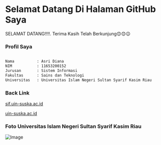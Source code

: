 # Selamat Datang Di Halaman GitHub Saya

SELAMAT DATANG!!!!. Terima Kasih Telah Berkunjung😊😊😉

### Profil Saya

```markdown

Nama          : Asri Diana
NIM           : 11653200152
Jurusan       : Sistem Informasi
Fakultas      : Sains dan Teknologi
Universitas   : Universitas Islam Negeri Sultan Syarif Kasim Riau
```

### Back Link
[sif.uin-suska.ac.id](http://sif.uin-suska.ac.id/)

[uin-suska.ac.id](http://uin-suska.ac.id/)

### Foto Universitas Islam Negeri Sultan Syarif Kasim Riau
 ![Image](https://id.images.search.yahoo.com/yhs/search;_ylt=AwrxhSSx3PJb0RoA3ov3RQx.;_ylu=X3oDMTB0N2poMXRwBGNvbG8Dc2czBHBvcwMxBHZ0aWQDBHNlYwNwaXZz?p=foto+uin+suska&type=a4ds_7503_CHW_ID&hspart=iba&hsimp=yhs-1&ei=UTF-8&fr=yhs-iba-1#id=0&iurl=http%3A%2F%2Friauterbit.com%2Fassets%2Fberita%2Foriginal%2F940154884-lll.jpg&action=click)


